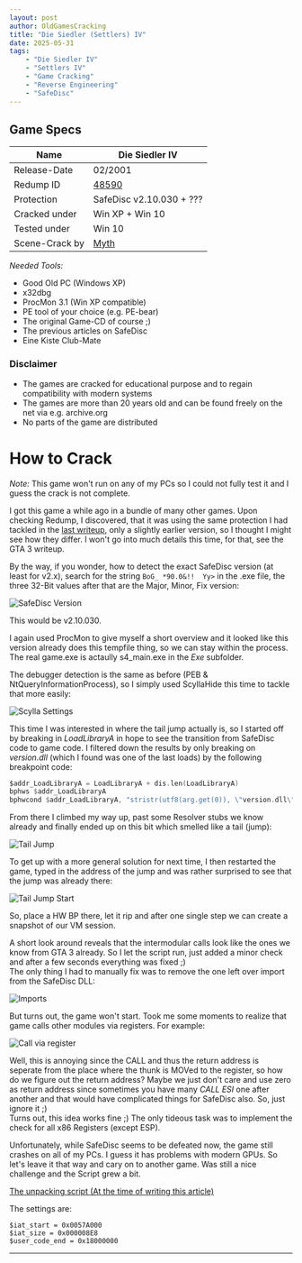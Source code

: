 ```yaml
---
layout: post
author: OldGamesCracking
title: "Die Siedler (Settlers) IV"
date: 2025-05-31
tags:
    - "Die Siedler IV"
    - "Settlers IV"
    - "Game Cracking"
    - "Reverse Engineering"
    - "SafeDisc"
---
```


## Game Specs

| Name | Die Siedler IV |
| ------------- | ------------- |
| Release-Date | 02/2001 |
| Redump ID | [48590](http://redump.org/disc/48590/) |
| Protection | SafeDisc v2.10.030 + ??? |
| Cracked under | Win XP + Win 10 |
| Tested under | Win 10 |
| Scene-Crack by | [Myth](https://www.nfohump.com/index.php?switchto=nfos&menu=quicknav&item=viewnfo&id=216) |

*Needed Tools:*

- Good Old PC (Windows XP)
- x32dbg
- ProcMon 3.1 (Win XP compatible)
- PE tool of your choice (e.g. PE-bear)
- The original Game-CD of course ;)
- The previous articles on SafeDisc
- Eine Kiste Club-Mate

### Disclaimer

- The games are cracked for educational purpose and to regain compatibility with modern systems
- The games are more than 20 years old and can be found freely on the net via e.g. archive.org
- No parts of the game are distributed

# How to Crack

*Note:* This game won't run on any of my PCs so I could not fully test it and I guess the crack is not complete.<br>

I got this game a while ago in a bundle of many other games. Upon checking Redump, I discovered, that it was using the same protection I had tackled in the [last writeup](/games/gta3), only a slightly earlier version, so I thought I might see how they differ. I won't go into much details this time, for that, see the GTA 3 writeup.<br>

By the way, if you wonder, how to detect the exact SafeDisc version (at least for v2.x), search for the string `BoG_ *90.0&!!  Yy>` in the .exe file, the three 32-Bit values after that are the Major, Minor, Fix version:

![SafeDisc Version]({{site.url}}assets/siedler_iv/safedisc_version.png)

This would be v2.10.030.<br>

I again used ProcMon to give myself a short overview and it looked like this version already does this tempfile thing, so we can stay within the process. The real game.exe is actaully s4\_main.exe in the _Exe_ subfolder.<br>

The debugger detection is the same as before (PEB & NtQueryInformationProcess), so I simply used ScyllaHide this time to tackle that more easily:

![Scylla Settings]({{site.url}}assets/siedler_iv/scylla_settings.png)

This time I was interested in where the tail jump actually is, so I started off by breaking in _LoadLibraryA_ in hope to see the transition from SafeDisc code to game code.
I filtered down the results by only breaking on _version.dll_ (which I found was one of the last loads) by the following breakpoint code:

```asm
$addr_LoadLibraryA = LoadLibraryA + dis.len(LoadLibraryA)
bphws $addr_LoadLibraryA
bphwcond $addr_LoadLibraryA, "stristr(utf8(arg.get(0)), \"version.dll\") == 1"
```

From there I climbed my way up, past some Resolver stubs we know already and finally ended up on this bit which smelled like a tail (jump):

![Tail Jump]({{site.url}}assets/siedler_iv/tail_jump.png)

To get up with a more general solution for next time, I then restarted the game, typed in the address of the jump and was rather surprised to see that the jump was already there:

![Tail Jump Start]({{site.url}}assets/siedler_iv/tail_jump_2.png)

So, place a HW BP there, let it rip and after one single step we can create a snapshot of our VM session.<br>

A short look around reveals that the intermodular calls look like the ones we know from GTA 3 already.
So I let the script run, just added a minor check and after a few seconds everything was fixed ;)<br>
The only thing I had to manually fix was to remove the one left over import from the SafeDisc DLL:

![Imports]({{site.url}}assets/siedler_iv/imports.png)

But turns out, the game won't start. Took me some moments to realize that game calls other modules via registers. For example:

![Call via register]({{site.url}}assets/siedler_iv/call_via_register.png)

Well, this is annoying since the CALL and thus the return address is seperate from the place where the thunk is MOVed to the register, so how do we figure out the return address? Maybe we just don't care and use zero as return address since sometimes you have many _CALL ESI_ one after another and that would have complicated things for SafeDisc also. So, just ignore it ;)<br>
Turns out, this idea works fine ;) The only tideous task was to implement the check for all x86 Registers (except ESP).<br>

Unfortunately, while SafeDisc seems to be defeated now, the game still crashes on all of my PCs. I guess it has problems with modern GPUs. So let's leave it that way and cary on to another game. Was still a nice challenge and the Script grew a bit.<br>

[The unpacking script (At the time of writing this article)](https://github.com/OldGamesCracking/oldgamescracking.github.io/blob/4e4dd0a1f3dd004ca2bee712dca122df3d53ad0e/assets/safedisc/safedisc_import_fixer.txt)

The settings are:

```
$iat_start = 0x0057A000
$iat_size = 0x000008E8
$user_code_end = 0x18000000
```

* * *